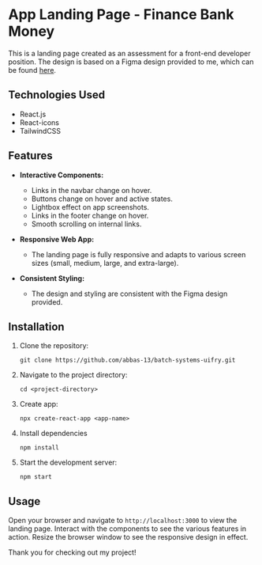 # App Landing Page - Finance Bank Money

This is a landing page created as an assessment for a front-end developer position. The design is based on a Figma design provided to me, which can be found [here](https://www.figma.com/design/9DMhi8ykIzXvwr6Mu0S3ai/App-Landing-Page-Finance-Bank-Money-(Community)?node-id=0-1&t=hODtJJEhRpqwprIH-0).

## Technologies Used

- React.js
- React-icons
- TailwindCSS

## Features

- **Interactive Components:**
  - Links in the navbar change on hover.
  - Buttons change on hover and active states.
  - Lightbox effect on app screenshots.
  - Links in the footer change on hover.
  - Smooth scrolling on internal links.
  
- **Responsive Web App:**
  - The landing page is fully responsive and adapts to various screen sizes (small, medium, large, and extra-large).

- **Consistent Styling:**
  - The design and styling are consistent with the Figma design provided.

## Installation

1. Clone the repository:
   ```
   git clone https://github.com/abbas-13/batch-systems-uifry.git

2. Navigate to the project directory:
   ```
   cd <project-directory>
3. Create app:
   ```
   npx create-react-app <app-name>
4. Install dependencies
   ```
   npm install
5. Start the development server:
   ```
   npm start

## Usage

Open your browser and navigate to `http://localhost:3000` to view the landing page.
Interact with the components to see the various features in action.
Resize the browser window to see the responsive design in effect.



Thank you for checking out my project!
